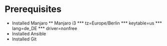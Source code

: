 # Prerequisites

* Installed Manjaro
** Manjaro i3
*** tz=Europe/Berlin
*** keytable=us
*** lang=de_DE
*** driver=nonfree
* Installed Ansible
* Installed Git


